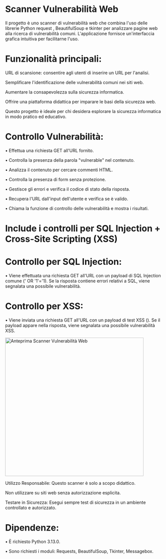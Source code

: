 # Scanner Vulnerabilità Web

Il progetto è uno scanner di vulnerabilità web che combina l'uso delle librerie Python request , BeautifulSoup e tkinter per analizzare pagine web alla ricerca di vulnerabilità comuni.
L'applicazione fornisce un'interfaccia grafica intuitiva per facilitarne l'uso.

# Funzionalità principali:
URL di scansione: consentire agli utenti di inserire un URL per l'analisi.

Semplificare l'identificazione delle vulnerabilità comuni nei siti web.

Aumentare la consapevolezza sulla sicurezza informatica.

Offrire una piattaforma didattica per imparare le basi della sicurezza web.

Questo progetto è ideale per chi desidera esplorare la sicurezza informatica in modo pratico ed educativo.

# Controllo Vulnerabilità:

• Effettua una richiesta GET all'URL fornito.

• Controlla la presenza della parola "vulnerable" nel contenuto.

• Analizza il contenuto per cercare commenti HTML.

• Controlla la presenza di form senza protezione.

• Gestisce gli errori e verifica il codice di stato della risposta.

• Recupera l'URL dall'input dell'utente e verifica se è valido.

• Chiama la funzione di controllo delle vulnerabilità e mostra i risultati.


# Include i controlli per SQL Injection + Cross-Site Scripting (XSS)

# Controllo per SQL Injection:

• Viene effettuata una richiesta GET all'URL con un payload di SQL Injection comune (' OR '1'='1).
Se la risposta contiene errori relativi a SQL, viene segnalata una possibile vulnerabilità.

# Controllo per XSS:

• Viene inviata una richiesta GET all'URL con un payload di test XSS (<script>alert('XSS')</script>).
Se il payload appare nella risposta, viene segnalata una possibile vulnerabilità XSS.

<img width="445" alt="Anteprima Scanner Vulnerabilità Web" src="https://github.com/user-attachments/assets/9badff36-bb27-4dfb-b66f-ddf26b95cc98" />


Utilizzo Responsabile: Questo scanner è solo a scopo didattico. 

Non utilizzare su siti web senza autorizzazione esplicita.

Testare in Sicurezza: Esegui sempre test di sicurezza in un ambiente controllato e autorizzato.



# Dipendenze:

• È richiesto Python 3.13.0.

• Sono richiesti i moduli: Requests, BeautifulSoup, Tkinter, Messagebox.
